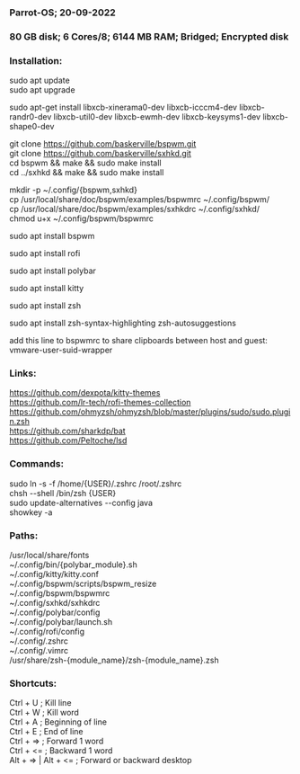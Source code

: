 ### Parrot-OS; 20-09-2022  
### 80 GB disk; 6 Cores/8; 6144 MB RAM; Bridged; Encrypted disk  

### Installation:  
sudo apt update  
sudo apt upgrade  

sudo apt-get install libxcb-xinerama0-dev libxcb-icccm4-dev libxcb-randr0-dev libxcb-util0-dev libxcb-ewmh-dev libxcb-keysyms1-dev libxcb-shape0-dev  

git clone https://github.com/baskerville/bspwm.git  
git clone https://github.com/baskerville/sxhkd.git  
cd bspwm && make && sudo make install  
cd ../sxhkd && make && sudo make install  

mkdir -p ~/.config/{bspwm,sxhkd}  
cp /usr/local/share/doc/bspwm/examples/bspwmrc ~/.config/bspwm/  
cp /usr/local/share/doc/bspwm/examples/sxhkdrc ~/.config/sxhkd/  
chmod u+x ~/.config/bspwm/bspwmrc  

sudo apt install bspwm  

sudo apt install rofi  

sudo apt install polybar  

sudo apt install kitty  

sudo apt install zsh  

sudo apt install zsh-syntax-highlighting zsh-autosuggestions  

add this line to bspwmrc to share clipboards between host and guest:  
vmware-user-suid-wrapper  

### Links:  
https://github.com/dexpota/kitty-themes  
https://github.com/lr-tech/rofi-themes-collection  
https://github.com/ohmyzsh/ohmyzsh/blob/master/plugins/sudo/sudo.plugin.zsh  
https://github.com/sharkdp/bat  
https://github.com/Peltoche/lsd  

### Commands:  
sudo ln -s -f /home/{USER}/.zshrc /root/.zshrc  
chsh --shell /bin/zsh {USER}  
sudo update-alternatives --config java  
showkey -a  

### Paths:  
/usr/local/share/fonts  
~/.config/bin/{polybar_module}.sh  
~/.config/kitty/kitty.conf  
~/.config/bspwm/scripts/bspwm_resize  
~/.config/bspwm/bspwmrc  
~/.config/sxhkd/sxhkdrc  
~/.config/polybar/config  
~/.config/polybar/launch.sh  
~/.config/rofi/config  
~/.config/.zshrc  
~/.config/.vimrc  
/usr/share/zsh-{module_name}/zsh-{module_name}.zsh  

### Shortcuts:  
Ctrl + U ; Kill line  
Ctrl + W ; Kill word  
Ctrl + A ; Beginning of line  
Ctrl + E ; End of line  
Ctrl + => ; Forward 1 word  
Ctrl + <= ; Backward 1 word  
Alt + => | Alt + <= ; Forward or backward desktop  
